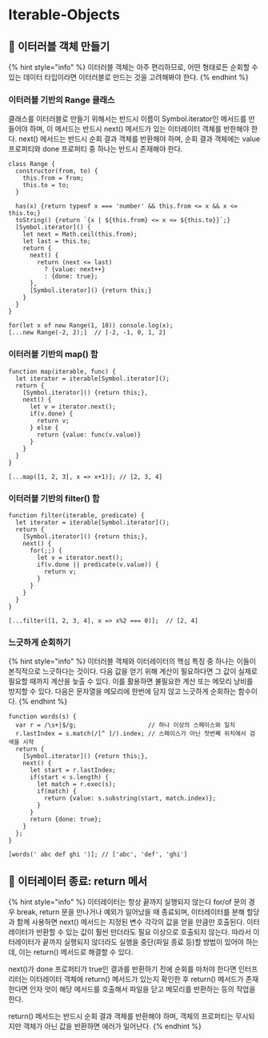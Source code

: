 # Iterable-Objects

## 🐇 이터러블 객체 만들기

{% hint style="info" %}
&#x20;이터러블 객체는 아주 편리하므로, 어떤 형태로든 순회할 수 있는 데이터 타입이라면 이터러블로 만드는 것을 고려해봐야 한다.&#x20;
{% endhint %}

### 이터러블 기반의 Range 클래스

클래스를 이터러블로 만들기 위해서는 반드시 이름이 Symbol.iterator인 메서드를 만들어야 하며, 이 메서드는 반드시 next() 메서드가 있는 이터레이터 객체를 반한해야 한다. next() 메서드는 반드시 순회 결과 객체를 반환해야 하며, 순회 결과 객체에는 value 프로퍼티와 done 프로퍼티 중 하나는 반드시 존재해야 한다.

```
class Range {
  constructor(from, to) {
    this.from = from;
    this.to = to;
  }
  
  has(x) {return typeof x === 'number' && this.from <= x && x <= this.to;}
  toString() {return `{x | ${this.from} <= x <= ${this.to}}`;}
  [Symbol.iterator]() {
    let next = Math.ceil(this.from);
    let last = this.to;
    return {
      next() {
        return (next <= last)
          ? {value: next++}
          : {done: true};
      },
      [Symbol.iterator]() {return this;}
    }
  }
}

for(let x of new Range(1, 10)) console.log(x);
[...new Range(-2, 2);]  // [-2, -1, 0, 1, 2]
```

### 이터러블 기반의 map() 함

```
function map(iterable, func) {
  let iterator = iterable[Symbol.iterator]();
  return {
    [Symbol.iterator]() {return this;},
    next() {
      let v = iterator.next();
      if(v.done) {
        return v;
      } else {
        return {value: func(v.value)}
      }
    }
  }
}

[...map([1, 2, 3], x => x+1)]; // [2, 3, 4]
```

### 이터러블 기반의 filter() 함

```
function filter(iterable, predicate) {
  let iterator = iterable[Symbol.iterator]();
  return {
    [Symbol.iterator]() {return this;},
    next() {
      for(;;) {
        let v = iterator.next();
        if(v.done || predicate(v.value)) {
          return v;
        }
      }
    }
  }
}

[...filter([1, 2, 3, 4], x => x%2 === 0)];  // [2, 4]
```

### 느긋하게 순회하기

{% hint style="info" %}
이터러블 객체와 이터레이터의 핵심 특징 중 하나는 이들이 본직적으로 느긋하다는 것이다. 다음 값을 얻기 위해 계산이 필요하다면 그 값이 실제로 필요할 때까지 계산을 늦출 수 있다. 이를 활용하면 불필요한 계산 또는 메모리 낭비를 방지할 수 있다. 다음은 문자열을 메모리에 한번에 담지 않고 느긋하게 순회하는 함수이다.
{% endhint %}

```
function words(s) {
  var r = /\s+|$/g;                    // 하나 이상의 스페이스와 일치
  r.lastIndex = s.match(/[^ ]/).index; // 스페이스가 아닌 첫번째 위치에서 검색을 시작
  return {
    [Symbol.iterator]() {return this;},
    next() {
      let start = r.lastIndex;
      if(start < s.length) {
        let match = r.exec(s);
        if(match) {
          return {value: s.substring(start, match.index)};
        }
      }
      return {done: true};
    }
  };
}

[words(' abc def ghi ')]; // ['abc', 'def', 'ghi']
```

## 🐇 이터레이터 종료: return 메서

{% hint style="info" %}
&#x20;이터레이터는 항상 끝까지 실행되지 않는다 for/of 문의 경우 break, return 문을 만나거나 예외가 일어났을 때 종료되며, 이터레이터를 분해 할당과 함께 사용하면 next() 메서드는 지정된 변수 각각의 값을 얻을 만큼만 호출된다. 이터레이터가 반환할 수 있는 값이 훨씬 만더라도 필요 이상으로 호출되지 않는다. 따라서 이터레이터가 끝까지 실행되지 않더라도 실행을 중단(파일 종료 등)할 방법이 있어야 하는데, 이는 return() 메서드로 해결할 수 있다.&#x20;

next()가 done 프로퍼티가 true인 결과를 반환하기 전에 순회를 마처야 한다면 인터프리터는 이터레이터 객체에 return() 메서드가 있는지 확인한 후 return() 메서드가 존재한다면 인자 엇이 해당 메서드를 호출해서 파일을 닫고 메모리를 반환하는 등의 작업을 한다.

return() 메서드는 반드시 순회 결과 객체를 반환해야 하며, 객체의 프로퍼티는 무시되지만 객체가 아닌 값을 반환하면 에러가 일어난다. &#x20;
{% endhint %}
